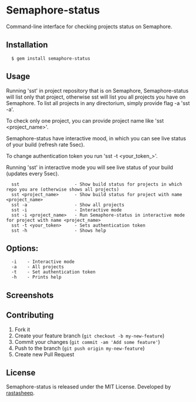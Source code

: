 # Semaphore-status

Command-line interface for checking projects status on Semaphore.

## Installation

```
  $ gem install semaphore-status
```

## Usage
  
  Running 'sst' in project repository that is on Semaphore, Semaphore-status will list only that project, otherwise sst will list you all projects you have on Semaphore.
  To list all projects in any directorium, simply provide flag -a 'sst -a'.

  To check only one project, you can provide project name like 'sst <project_name>'.

  Semaphore-status have interactive mood, in which you can see live status of your build (refresh rate 5sec).

  To change authentication token you run 'sst -t <your_token_>'.

  Running 'sst' in interactive mode you will see live status of your build (updates every 5sec).

```
  sst                     - Show build status for projects in which repo you are (otherwise shows all projects)
  sst <project_name>      - Show build status for project with name <project_name>
  sst -a                  - Show all projects
  sst -i                  - Interactive mode
  sst -i <project_name>   - Run Semaphore-status in interactive mode for project with name <project_name>
  sst -t <your_token>     - Sets authentication token
  sst -h                  - Shows help
```


##  Options:

```
  -i    - Interactive mode
  -a    - All projects
  -t    - Set authentication token
  -h    - Prints help
```

## Screenshots 

## Contributing

1. Fork it
2. Create your feature branch (`git checkout -b my-new-feature`)
3. Commit your changes (`git commit -am 'Add some feature'`)
4. Push to the branch (`git push origin my-new-feature`)
5. Create new Pull Request


## License

Semaphore-status is released under the MIT License.
Developed by [rastasheep](https://github.com/rastasheep).
